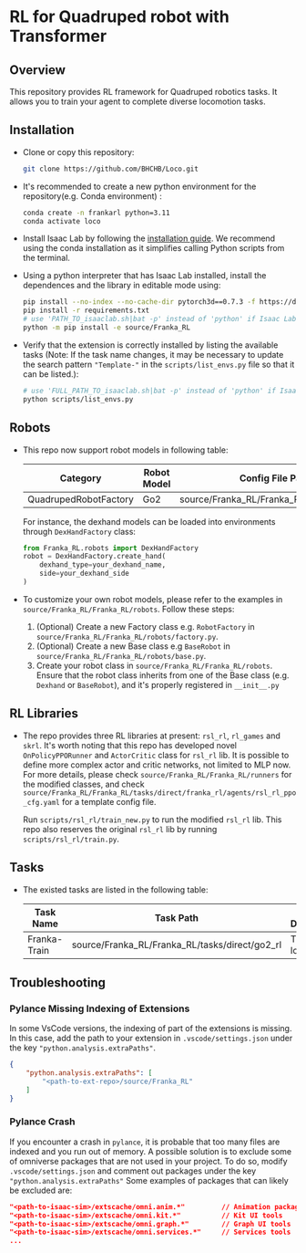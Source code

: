 # RL for Quadruped robot with Transformer

## Overview

This repository provides RL framework for Quadruped robotics tasks. It allows you to train your agent to complete diverse locomotion tasks.

## Installation

- Clone or copy this repository:
    ```bash
    git clone https://github.com/BHCHB/Loco.git
    ```

- It's recommended to create a new python environment for the repository(e.g. Conda environment)
:
    ```bash
    conda create -n frankarl python=3.11
    conda activate loco
    ```

- Install Isaac Lab by following the [installation guide](https://isaac-sim.github.io/IsaacLab/main/source/setup/installation/index.html).
  We recommend using the conda installation as it simplifies calling Python scripts from the terminal.

- Using a python interpreter that has Isaac Lab installed, install the dependences and the library in editable mode using:

    ```bash
    pip install --no-index --no-cache-dir pytorch3d==0.7.3 -f https://dl.fbaipublicfiles.com/pytorch3d/packaging/wheels/py38_cu117_pyt1131/download.html
    pip install -r requirements.txt
    # use 'PATH_TO_isaaclab.sh|bat -p' instead of 'python' if Isaac Lab is not installed in Python venv or conda
    python -m pip install -e source/Franka_RL
    ```

- Verify that the extension is correctly installed by listing the available tasks (Note: If the task name changes, it may be necessary to update the search pattern `"Template-"` in the `scripts/list_envs.py` file so that it can be listed.):
    ```bash
    # use 'FULL_PATH_TO_isaaclab.sh|bat -p' instead of 'python' if Isaac Lab is not installed in Python venv or conda
    python scripts/list_envs.py
    ```
## Robots

 - This repo now support robot models in following table:

    | Category | Robot Model | Config File Path | Branch |
    |------|------|------|------|
    | QuadrupedRobotFactory | Go2| source/Franka_RL/Franka_RL/robots/Go2.py | loco |

    For instance, the dexhand models can be loaded into environments through `DexHandFactory` class:
    ```python
    from Franka_RL.robots import DexHandFactory
    robot = DexHandFactory.create_hand(
        dexhand_type=your_dexhand_name, 
        side=your_dexhand_side
    )
    ```
 - To customize your own robot models, please refer to the examples in `source/Franka_RL/Franka_RL/robots`. Follow these steps: 
    1. (Optional) Create a new Factory class e.g. `RobotFactory` in `source/Franka_RL/Franka_RL/robots/factory.py`.
    2. (Optional) Create a new Base class e.g `BaseRobot` in `source/Franka_RL/Franka_RL/robots/base.py`.
    3. Create your robot class in `source/Franka_RL/Franka_RL/robots`. Ensure that the robot class inherits from one of the Base class (e.g. `Dexhand` or `BaseRobot`), and it's properly registered in `__init__.py` 


## RL Libraries
 - The repo provides three RL libraries at present: `rsl_rl`, `rl_games` and `skrl`. It's worth noting that this repo has developed novel `OnPolicyPPORunner` and `ActorCritic` class for `rsl_rl` lib. It is possible to define more complex actor and critic networks, not limited to MLP now. For more details, please check `source/Franka_RL/Franka_RL/runners` for the modified classes, and check `source/Franka_RL/Franka_RL/tasks/direct/franka_rl/agents/rsl_rl_ppo_cfg.yaml` for a template config file. 
 
    Run `scripts/rsl_rl/train_new.py` to run the modified `rsl_rl` lib. This repo also reserves the original `rsl_rl` lib by running `scripts/rsl_rl/train.py`.

## Tasks

 - The existed tasks are listed in the following table:

    | Task Name | Task Path | Task Description|
    |-------|--------|----|
    | Franka-Train | source/Franka_RL/Franka_RL/tasks/direct/go2_rl| Train a Go2 loco|
## Troubleshooting

### Pylance Missing Indexing of Extensions

In some VsCode versions, the indexing of part of the extensions is missing.
In this case, add the path to your extension in `.vscode/settings.json` under the key `"python.analysis.extraPaths"`.

```json
{
    "python.analysis.extraPaths": [
        "<path-to-ext-repo>/source/Franka_RL"
    ]
}
```

### Pylance Crash

If you encounter a crash in `pylance`, it is probable that too many files are indexed and you run out of memory.
A possible solution is to exclude some of omniverse packages that are not used in your project.
To do so, modify `.vscode/settings.json` and comment out packages under the key `"python.analysis.extraPaths"`
Some examples of packages that can likely be excluded are:

```json
"<path-to-isaac-sim>/extscache/omni.anim.*"         // Animation packages
"<path-to-isaac-sim>/extscache/omni.kit.*"          // Kit UI tools
"<path-to-isaac-sim>/extscache/omni.graph.*"        // Graph UI tools
"<path-to-isaac-sim>/extscache/omni.services.*"     // Services tools
...
```
